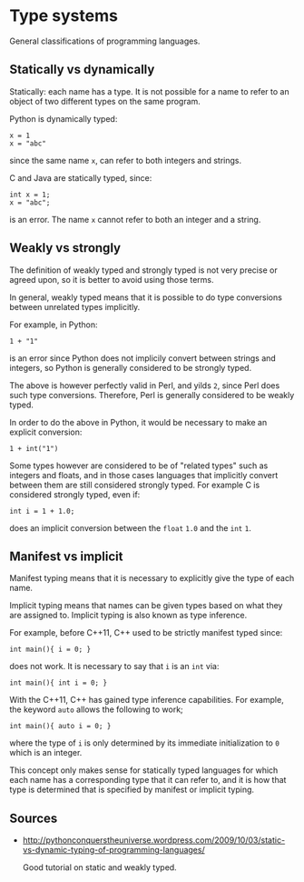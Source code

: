 # Type systems

General classifications of programming languages.

## Statically vs dynamically

Statically: each name has a type. It is not possible for a name to refer to
an object of two different types on the same program.

Python is dynamically typed:

    x = 1
    x = "abc"

since the same name `x`, can refer to both integers and strings.

C and Java are statically typed, since:

    int x = 1;
    x = "abc";

is an error. The name `x` cannot refer to both an integer and a string.

## Weakly vs strongly

The definition of weakly typed and strongly typed is not very precise or agreed upon,
so it is better to avoid using those terms.

In general, weakly typed means that it is possible to do type conversions
between unrelated types implicitly.

For example, in Python:

    1 + "1"

is an error since Python does not implicily convert between strings and integers,
so Python is generally considered to be strongly typed.

The above is however perfectly valid in Perl, and yilds `2`,
since Perl does such type conversions.
Therefore, Perl is generally considered to be weakly typed.

In order to do the above in Python,
it would be necessary to make an explicit conversion:

    1 + int("1")

Some types however are considered to be of "related types" such as integers and floats,
and in those cases languages that implicitly convert between them are still considered strongly typed.
For example C is considered strongly typed, even if:

    int i = 1 + 1.0;

does an implicit conversion between the `float` `1.0` and the `int` `1`.

## Manifest vs implicit

Manifest typing means that it is necessary to explicitly give the type of each name.

Implicit typing means that names can be given types based on what they are assigned to.
Implicit typing is also known as type inference.

For example, before C++11, C++ used to be strictly manifest typed since:

    int main(){ i = 0; }

does not work. It is necessary to say that `i` is an `int` via:

    int main(){ int i = 0; }

With the C++11, C++ has gained type inference capabilities.
For example, the keyword `auto` allows the following to work;

    int main(){ auto i = 0; }

where the type of `i` is only determined
by its immediate initialization to `0` which is an integer.

This concept only makes sense for statically typed languages for which
each name has a corresponding type that it can refer to,
and it is how that type is determined that is specified by manifest or implicit typing.

## Sources

-   <http://pythonconquerstheuniverse.wordpress.com/2009/10/03/static-vs-dynamic-typing-of-programming-languages/>

    Good tutorial on static and weakly typed.
